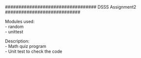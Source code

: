 ################################## DSSS Assignment2 ############################

Modules used:<br/>
    - random<br/>
    - unittest<br/>

Description:<br/>
    - Math quiz program<br/>
    - Unit test to check the code<br/>
